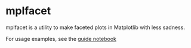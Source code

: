 mplfacet
========

mplfacet is a utility to make faceted plots in Matplotlib with less sadness.

For usage examples, see the [guide notebook](http://nbviewer.ipython.org/urls/raw.github.com/ChrisBeaumont/mplfacet/master/guide.ipynb)
